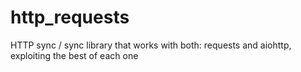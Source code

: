 # http_requests
HTTP sync / sync library that works with both: requests and aiohttp, exploiting the best of each one
